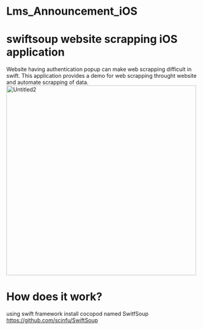 # Lms_Announcement_iOS
# swiftsoup website scrapping iOS application
Website having authentication popup can make web scrapping difficult in swift.
This application provides a demo for web scrapping throught website and automate scrapping of data.
<img width="496" alt="Untitled2" src="https://user-images.githubusercontent.com/56970013/92958832-5ceb3400-f484-11ea-82c8-833cd857b312.png">
# How does it work?
using swift framework 
install cocopod named SwitfSoup
https://github.com/scinfu/SwiftSoup
